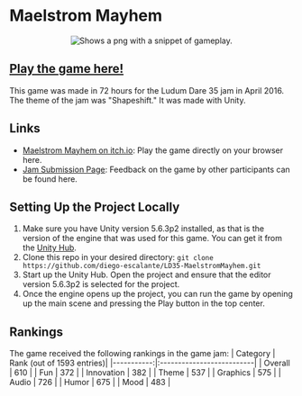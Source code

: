 # Maelstrom Mayhem

<p align="center">
  <picture>
    <source srcset="../assets/gameplay.png?raw=true">
    <img alt="Shows a png with a snippet of gameplay." src="../assets/gameplay.png?raw=true">
  </picture>
</p>

## [Play the game here!](https://diego-escalante.itch.io/maelstrom-mayhem)
This game was made in 72 hours for the Ludum Dare 35 jam in April 2016. The theme of the jam was "Shapeshift." It was made with Unity. 

## Links
* [Maelstrom Mayhem on itch.io](https://diego-escalante.itch.io/maelstrom-mayhem): Play the game directly on your browser here.
* [Jam Submission Page](http://ludumdare.com/compo/ludum-dare-35/?action=preview&uid=46754): Feedback on the game by other participants can be found here.

## Setting Up the Project Locally
1. Make sure you have Unity version 5.6.3p2 installed, as that is the version of the engine that was used for this game. You can get it from the [Unity Hub](https://unity.com/download).
2. Clone this repo in your desired directory: `git clone https://github.com/diego-escalante/LD35-MaelstromMayhem.git`
3. Start up the Unity Hub. Open the project and ensure that the editor version 5.6.3p2 is selected for the project.
4. Once the engine opens up the project, you can run the game by opening up the main scene and pressing the Play button in the top center.

## Rankings
The game received the following rankings in the game jam:
| Category   | Rank (out of 1593 entries)|
|-----------:|:--------------------------|
| Overall    | 610                       |
| Fun        | 372                       |
| Innovation | 382                       |
| Theme      | 537                       |
| Graphics   | 575                       |
| Audio      | 726                       |
| Humor      | 675                       |
| Mood       | 483                       |
